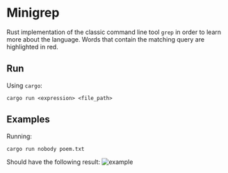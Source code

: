 # Minigrep
Rust implementation of the classic command line tool `grep` in order to learn more about the language. Words that contain the matching query are highlighted in red.

## Run
Using `cargo`:

`cargo run <expression> <file_path>`

## Examples
Running: 

`cargo run nobody poem.txt`

Should have the following result:
![example](./example_img/poem_example.png)

